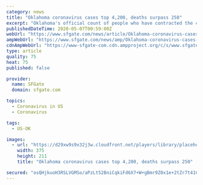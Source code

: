 ```yaml
---
category: news
title: "Oklahoma coronavirus cases top 4,200, deaths surpass 250"
excerpt: "Oklahoma's official count of people who have contracted the coronavirus has topped 4,200 and the number deaths due to COVID-19 has surpassed 250, the state State Department of Health reported. There are 4,"
publishedDateTime: 2020-05-07T00:59:00Z
webUrl: "https://www.sfgate.com/news/article/Oklahoma-coronavirus-cases-top-4-200-deaths-15251011.php"
ampWebUrl: "https://www.sfgate.com/news/amp/Oklahoma-coronavirus-cases-top-4-200-deaths-15251011.php"
cdnAmpWebUrl: "https://www-sfgate-com.cdn.ampproject.org/c/s/www.sfgate.com/news/amp/Oklahoma-coronavirus-cases-top-4-200-deaths-15251011.php"
type: article
quality: 75
heat: 75
published: false

provider:
  name: SFGate
  domain: sfgate.com

topics:
  - Coronavirus in US
  - Coronavirus

tags:
  - US-OK

images:
  - url: "https://d29xw9s9x32j3w.cloudfront.net/players/library/placeholder.png"
    width: 375
    height: 211
    title: "Oklahoma coronavirus cases top 4,200, deaths surpass 250"

secured: "osQHjkuoH3RSLVGMSo/aPzLt52BniCqkiFd6X7+W+gBmr9Z0x1e+2tZr7t41CAQd5rep3Rj50LtvRAD8bG9ZTaSvHR9sd+9+XQWJD2Pd4xrdjx0Bvg4ErfS13aG+g3lZPupBf5ckcQwh3DbEA3xoECzi58vZX+BQIzqpIDPsdfk8ooU0ry4/wVuGlljlSdMlZeA4YYTTeq/htbktouII0WKCtEIuntYjNINYMyqBNQws/h4SkuC9wjtQel42iifr4tGMIK43+G0jTsSzkdo3hZqBrY4kYHzVXbNuIlUQ1kYYE4kiHgk1fiAVLjpLUSmCYyQ7fC6u7zJcQHlM7AlFMXFojGFQ/ahhLK+a7/ELQfO05KRhQkJu4mWaQvTLXzegqnQd9DKhxuG1uwcLAaLUTxzvJLOeOIVfe78ti+H2P+KQGCNXF8P19YccSpvuf1HiWI7lUU4yCsyzC27+fiPX9FHH7kOkQcnnxUgGPxnQ4L8=;W+GDOVAA/WYICfl/SLkPKQ=="
---
```


